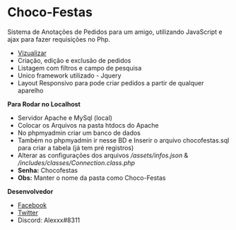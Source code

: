 # Choco-Festas
Sistema de Anotações de Pedidos para um amigo, utilizando JavaScript e ajax para fazer requisições no Php.
- [Vizualizar](http://alexdjonata.tk/inicio)
- Criação, edição e exclusão de pedidos
- Listagem com filtros e campo de pesquisa
- Unico framework utilizado - Jquery
- Layout Responsivo para pode criar pedidos a partir de qualquer aparelho

**Para Rodar no Localhost**
- Servidor Apache e MySql (local)
- Colocar os Arquivos na pasta htdocs do Apache
- No phpmyadmin criar um banco de dados
- Também no phpmyadmin ir nesse BD e Inserir o arquivo chocofestas.sql para criar a tabela (já tem pré registros)
- Alterar as configurações dos arquivos */assets/infos.json* & */includes/classes/Connection.class.php*
- **Senha:** Chocofestas
- **Obs:** Manter o nome da pasta como Choco-Festas

**Desenvolvedor**
- [Facebook](https://www.facebook.com/alex.djonata.52)
- [Twitter](https://twitter.com/AlexDjonata)
- Discord: Alexxx#8311
